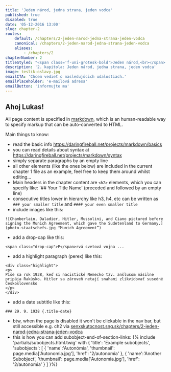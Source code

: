 ```yaml
---
title: 'Jeden národ, jedna strana, jeden vodca'
published: true
disabled: true
date: '05-12-2016 13:00'
slug: chapter-2
routes:
    default: /chapters/2-jeden-narod-jedna-strana-jeden-vodca
    canonical: /chapters/2-jeden-narod-jedna-strana-jeden-vodca
    aliases:
        - /chapters/2
chapterNumber: 2
titleStyled: "<span class='f-uni-grotesk-bold'>Jeden národ,<br></span> <span class='f-moyenage'>jedna strana, jeden vodca</span>"
description: '2. kapitola: Jeden národ, jedna strana, jeden vodca'
image: teslik-oslavy.jpg
emailCTA: 'Chcem vedieť o nasledujúcich udalostiach.'
emailPlaceholder: 'e-mailová adresa'
emailButton: 'informujte ma'
---
```


## Ahoj Lukas! 

<span class="drop-cap">A</span>ll page content is specified in [markdown](https://daringfireball.net/projects/markdown/basics), which is an human-readable way to specify markup that can be auto-converted to HTML.

Main things to know:
* read the basic info https://daringfireball.net/projects/markdown/basics
* you can read details about syntax at https://daringfireball.net/projects/markdown/syntax
* simply separate paragraphs by an empty line
* all other elements (like the ones below) are included in the current chapter 1 file as an example, feel free to keep them around whilst editing...
* Main headers in the chapter content are `<h2>` elements, which you can specify like:
`## Your Title Name’ (preceded and followed by an empty line)
* consecutive titles lower in hierarchy like h3, h4, etc can be written as `### your smaller title` and `#### your even smaller title`
* include images like this: 
```
![Chamberlain, Daladier, Hitler, Mussolini, and Ciano pictured before signing the Munich Agreement, which gave the Sudetenland to Germany.](photo-staatschefs.jpg "Munich Agreement”)
```
* add a drop-cap like this:
```
<span class="drop-cap">P</span>rvá svetová vojna ...
```
* add a highlight paragraph (perex) like this:
```
<div class="highlight">
<p>
Píše sa rok 1938, keď si nacistické Nemecko tzv. anšlusom násilne pripája Rakúsko. Hitler sa zároveň netají snahami zlikvidovať susedné Československo
</p>
</div>
```
* add a date subtitle like this:
```
### 29. 9. 1938 {.title-date}
```
* btw, when the page is disabled it won't be clickable in the nav bar, but still accessible e.g. ch2 via [senxskutocnost.sng.sk/chapters/2-jeden-narod-jedna-strana-jeden-vodca](/chapters/2-jeden-narod-jedna-strana-jeden-vodca)
* this is how you can add subobject-end-of-section-links:
{% include 'partials/subobjects.html.twig' with {
    'title': 'Example subobjects',
    'subobjects': [
        {
            'name':'Autonómia', 
            'thumbnail': page.media['Autonomia.jpg'],
            'href': '2/autonomia'
        },
        {
            'name':'Another Subobject', 
            'thumbnail': page.media['Autonomia.jpg'],
            'href': '2/autonomia'
        }
    ]
}%}